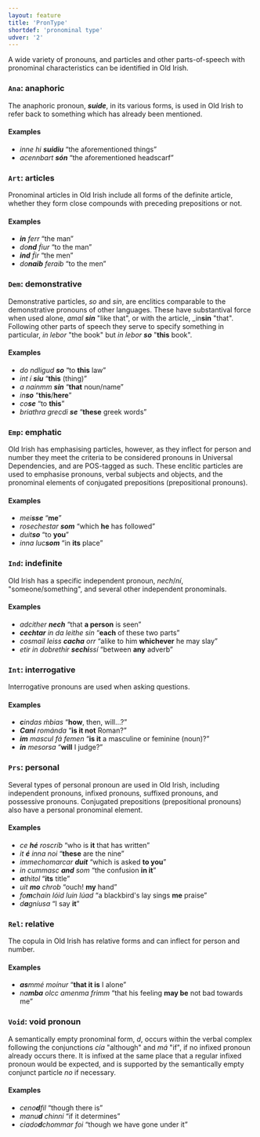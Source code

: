 ```yaml
---
layout: feature
title: 'PronType'
shortdef: 'pronominal type'
udver: '2'
---
```


A wide variety of pronouns, and particles and other parts-of-speech with pronominal characteristics can be identified in Old Irish.

### <a name="Ana">`Ana`</a>: anaphoric

The anaphoric pronoun, _<b>suide</b>_, in its various forms, is used in Old Irish to refer back to something which has already been mentioned.

#### Examples

* _inne hi <b>suidiu</b>_ “the aforementioned things”
* _acennbart <b>són</b>_ “the aforementioned headscarf”

### <a name="Art">`Art`</a>: articles

Pronominal articles in Old Irish include all forms of the definite article, whether they form close compounds with preceding prepositions or not.

#### Examples

* _<b>in</b> ferr_ “the man”
* _do<b>nd</b> ḟiur_ “to the man”
* _<b>ind</b> ḟir_ “the men”
* _do<b>naib</b> feraib_ “to the men”

### <a name="Dem">`Dem`</a>: demonstrative

Demonstrative particles, _so_ and _sin_, are enclitics comparable to the demonstrative pronouns of other languages. These have substantival force when used alone, _amal <b>sin</b>_ "like that", or with the article, _in<b>sin</b> "that". Following other parts of speech they serve to specify something in particular, _in lebor_ "the book" but _in lebor <b>so</b>_ "<b>this</b> book".

#### Examples

* _do ndligud <b>so</b>_ “to <b>this</b> law”
* _int í <b>siu</b>_ “<b>this</b> (thing)”
* _a nainmm <b>sin</b>_ “<b>that</b> noun/name”
* _in<b>so</b>_ “<b>this</b>/<b>here</b>”
* _co<b>se</b>_ “to <b>this</b>”
* _briathra grecdi <b>se</b>_ “<b>these</b> greek words”

### <a name="Emp">`Emp`</a>: emphatic

Old Irish has emphasising particles, however, as they inflect for person and number they meet the criteria to be considered pronouns in Universal Dependencies, and are POS-tagged as such. These enclitic particles are used to emphasise pronouns, verbal subjects and objects, and the pronominal elements of conjugated prepositions (prepositional pronouns).

#### Examples

* _mei<b>sse</b>_ “<b>me</b>”
* _rosechestar <b>som</b>_ “which <b>he</b> has followed”
* _duit<b>so</b>_ “to <b>you</b>”
* _inna luc<b>som</b>_ “in <b>its</b> place”

### <a name="Ind">`Ind`</a>: indefinite

Old Irish has a specific independent pronoun, _nech_/_ní_, "someone/something", and several other independent pronominals.

#### Examples

* _adcither <b>nech</b>_ “that <b>a person</b> is seen”
* _<b>cechtar</b> in da leithe sin_ “<b>each</b> of these two parts”
* _cosmail leiss <b>cacha</b> orr_ “alike to him <b>whichever</b> he may slay”
* _etir in dobrethir <b>sechi</b>ssí_ “between <b>any</b> adverb”

### <a name="Int">`Int`</a>: interrogative

Interrogative pronouns are used when asking questions.

#### Examples

* _<b>c</b>indas ṁbias_ “<b>how</b>, then, will...?”
* _<b>Caní</b> románda_ “<b>is it not</b> Roman?”
* _<b>im</b> mascul fá femen_ “<b>is it</b> a masculine or feminine (noun)?”
* _<b>in</b> mesorsa_ “<b>will</b> I judge?”

### <a name="Prs">`Prs`</a>: personal

Several types of personal pronoun are used in Old Irish, including independent pronouns, infixed pronouns, suffixed pronouns, and possessive pronouns. Conjugated prepositions (prepositional pronouns) also have a personal pronominal element.

#### Examples

* _ce <b>hé</b> roscríb_ “who is <b>it</b> that has written”
* _it <b>é</b> inna noi_ “<b>these</b> are the nine”
* _immechomarcar <b>duit</b>_ “which is asked <b>to you</b>”
* _in cummasc <b>and</b> som_ “the confusion <b>in it</b>”
* _<b>a</b>thitol_ “<b>its</b> title”
* _uit <b>mo</b> chrob_ “ouch! <b>my</b> hand”
* _fo<b>m</b>chain lóid luin lúad_ “a blackbird's lay sings <b>me</b> praise”
* _d<b>a</b>gníusa_ “I say <b>it</b>”

### <a name="Rel">`Rel`</a>: relative

The copula in Old Irish has relative forms and can inflect for person and number.

#### Examples

* _<b>as</b>mmé moínur_ “<b>that it is</b> I alone”
* _na<b>mba</b> olcc amenma frimm_ “that his feeling <b>may be</b> not bad towards me”

### <a name="Void">`Void`</a>: void pronoun

A semantically empty pronominal form, _d_, occurs within the verbal complex following the conjunctions _cía_ "although" and _má_ "if", if no infixed pronoun already occurs there. It is infixed at the same place that a regular infixed pronoun would be expected, and is supported by the semantically empty conjunct particle _no_ if necessary.

#### Examples

* _ceno<b>d</b>fil_ “though there is”
* _manu<b>d</b> chinni_ “if it determines”
* _ciado<b>d</b>chommar foi_ “though we have gone under it”

<!-- Interlanguage links updated Ne 5. května 2024, 18:20:18 CEST -->
